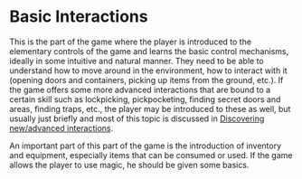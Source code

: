 # Basic Interactions

This is the part of the game where the player is introduced to the elementary controls of the game and learns the basic control mechanisms, ideally in some intuitive and natural manner. They need to be able to understand how to move around in the environment, how to interact with it (opening doors and containers, picking up items from the ground, etc.). If the game offers some more advanced interactions that are bound to a certain skill such as lockpicking, pickpocketing, finding secret doors and areas, finding traps, etc., the player may be introduced to these as well, but usually just briefly and most of this topic is discussed in [Discovering new/advanced interactions](Docs/advancedInteractions.md).

An important part of this part of the game is the introduction of inventory and equipment, especially items that can be consumed or used. If the game allows the player to use magic, he should be given some basics.
